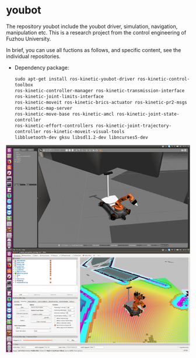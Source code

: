 # youbot
The repository youbot include the youbot driver, simulation, navigation, manipulation etc. This is a research project from the control engineering of Fuzhou University. 

In brief, you can use all fuctions as follows, and specific content, see the individual repositories.

- Dependency package:
 	```
 	sudo apt-get install ros-kinetic-youbot-driver ros-kinetic-control-toolbox  
 	ros-kinetic-controller-manager ros-kinetic-transmission-interface ros-kinetic-joint-limits-interface  
 	ros-kinetic-moveit ros-kinetic-brics-actuator ros-kinetic-pr2-msgs ros-kinetic-map-server  
 	ros-kinetic-move-base ros-kinetic-amcl ros-kinetic-joint-state-controller  
 	ros-kinetic-effort-controllers ros-kinetic-joint-trajectory-controller ros-kinetic-moveit-visual-tools  
 	libbluetooth-dev gksu libsdl1.2-dev libncurses5-dev
 	```
 	
![](https://github.com/HuangXiaoquan127/MarkdownPictures/raw/master/Screenshot%20from%202018-08-02%2009-10-46.png) 

